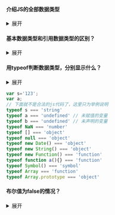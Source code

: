 #### 介绍JS的全部数据类型

<details>
    <summary>展开</summary>
    <p><b>基本数据类型：</b></p>
    <ol>
        <li>number</li>
        <li>string</li>
        <li>boolean</li>
        <li>undefined</li>
        <li>null</li>
        <li>symbol</li>
    </ol>
    <p><b>引用数据类型：</b></p>
    <ol>
        <li>Object</li>
        <li>Array</li>
        <li>Function</li>
        <li>Date</li>
        <li>RegExp</li>
        <li>JSON</li>
        <li>Math</li>
    </ol>
    <p>说明一下：</p>
    <ul>
        <li>number包含整数、小数、NaN</li>
        <li>boolean只包含true和false</li>
        <li>引用数据类型其实都包含于object类型，如果用typeof的话，都是返回object（除了Function）</li>
        <li>null是空类型，但tyepof null返回object，但其实际行为却和object完全不同</li>
    </ul>
</details>


#### 基本数据类型和引用数据类型的区别？

<details>
    <summary>展开</summary>
    <ol>
        <li>基本数据类型是<b>存储在栈中的简单数据段</b>，变量存储在栈中的值就是<b>他们的实际值</b>（因为基本数据类型的大小是固定的）；<br>而引用数据类型是<b>存储在堆中的对象</b>，变量存储在栈中的值是<b>该对象在堆内存中的地址</b>（因为引用数据类型的大小是不固定的）</li>
        <li>基本数据类型的值是<b>不可变</b>的，而引用数据类型的值是<b>可变</b>的</li>
        <li>基本数据类型<b>不可以添加属性和方法</b>，引用数据类型<b>可以添加属性和方法</b></li>
        <li>基本数据类型的赋值是<b>简单赋值</b>，也就是说将赋值的变量的值复制一份放到被赋值的变量上，这两个变量是完全独立的，只是拥有相同的值而已；而引用数据类型的赋值是<b>对象引用</b>，同样也是复制一份，只是这个值是对象的内存地址，这两个变量都指向了堆内存中的同一个对象，他们中任何一个做出的改变都会反映到另一个身上</li>
        <li>基本数据类型的比较是<b>值</b>的比较，引用数据类型的比较是<b>引用</b>的比较</li>
        <li>基本数据类型是存放在<b>栈区</b>的，引用数据类型的存储需要内存的<b>栈区和堆区</b>同时完成（其实第一点已经说过了）</li>
        <li>参数传递时，基本数据类型只是<b>把值传递给参数</b>，函数内部对这个参数的修改不会对这个变量造成任何影响；而引用数据类型<b>传递的是对象在堆内存中的地址</b>，所以函数内部对这个参数的修改会体现到外部</li>
    </ol>
</details>


#### 用typeof判断数据类型，分别显示什么？

<details>
    <summary>展开</summary>
    <p>typeof返回的字符串，只有可能是 number, string, boolean, undefined, object, function 这六种</p>
    <p>
      	下面随便举几个例子：
    </p>
</details>

```javascript
var s='123';
var a;
// 下面就不是合法的js代码了，这里只为举例说明
typeof s === 'string'
typeof a === 'undefined' // 未赋值的变量
typeof b === 'undefined' // 未声明的变量
typeof NaN === 'number'
typeof [] === 'object'
typeof null === 'object'
typeof new Date() === 'object'
typeof new String() === 'object'
typeof new Function() === 'function'
typeof function a(){} === 'function'
typeof Symbol() === 'symbol'
typeof Array === 'function'
typeof Array.prototype === 'object'
```



#### 布尔值为false的情况？

<details>
    <summary>展开</summary>
    <ol>
        <li>undefined（但注意如果变量未被声明过，就会报错）</li>
        <li>null</li>
        <li>数字0</li>
        <li>布尔值false</li>
        <li>NaN</li>
        <li>空字符串 "" 或 ''</li>
    </ol>
</details>


